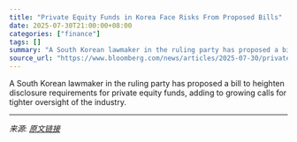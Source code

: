 ```yaml
---
title: "Private Equity Funds in Korea Face Risks From Proposed Bills"
date: 2025-07-30T21:00:00+08:00
categories: ["finance"]
tags: []
summary: "A South Korean lawmaker in the ruling party has proposed a bill to heighten disclosure requirements for private equity funds, adding to growing calls for tighter oversight of the industry."
source_url: "https://www.bloomberg.com/news/articles/2025-07-30/private-equity-funds-in-korea-face-risks-from-proposed-bills"
---
```


A South Korean lawmaker in the ruling party has proposed a bill to heighten disclosure requirements for private equity funds, adding to growing calls for tighter oversight of the industry.

---

*来源: [原文链接](https://www.bloomberg.com/news/articles/2025-07-30/private-equity-funds-in-korea-face-risks-from-proposed-bills)*

